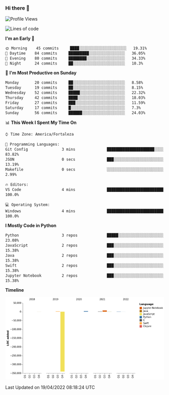 ### Hi there 👋

<!--
**samuelpsouza/samuelpsouza** is a ✨ _special_ ✨ repository because its `README.md` (this file) appears on your GitHub profile.

Here are some ideas to get you started:

- 🔭 I’m currently working on ...
- 🌱 I’m currently learning ...
- 👯 I’m looking to collaborate on ...
- 🤔 I’m looking for help with ...
- 💬 Ask me about ...
- 📫 How to reach me: ...
- 😄 Pronouns: ...
- ⚡ Fun fact: ...
-->

<!--START_SECTION:waka-->
![Profile Views](http://img.shields.io/badge/Profile%20Views-0-blue)

![Lines of code](https://img.shields.io/badge/From%20Hello%20World%20I%27ve%20Written--327%20Thousand%20lines%20of%20code-blue)

**I'm an Early 🐤** 

```text
🌞 Morning    45 commits     ████░░░░░░░░░░░░░░░░░░░░░   19.31% 
🌆 Daytime    84 commits     █████████░░░░░░░░░░░░░░░░   36.05% 
🌃 Evening    80 commits     ████████░░░░░░░░░░░░░░░░░   34.33% 
🌙 Night      24 commits     ██░░░░░░░░░░░░░░░░░░░░░░░   10.3%

```
📅 **I'm Most Productive on Sunday** 

```text
Monday       20 commits     ██░░░░░░░░░░░░░░░░░░░░░░░   8.58% 
Tuesday      19 commits     ██░░░░░░░░░░░░░░░░░░░░░░░   8.15% 
Wednesday    52 commits     █████░░░░░░░░░░░░░░░░░░░░   22.32% 
Thursday     42 commits     ████░░░░░░░░░░░░░░░░░░░░░   18.03% 
Friday       27 commits     ███░░░░░░░░░░░░░░░░░░░░░░   11.59% 
Saturday     17 commits     █░░░░░░░░░░░░░░░░░░░░░░░░   7.3% 
Sunday       56 commits     ██████░░░░░░░░░░░░░░░░░░░   24.03%

```


📊 **This Week I Spent My Time On** 

```text
⌚︎ Time Zone: America/Fortaleza

💬 Programming Languages: 
Git Config               3 mins              █████████████████████░░░░   83.82% 
JSON                     0 secs              ███░░░░░░░░░░░░░░░░░░░░░░   13.19% 
Makefile                 0 secs              ░░░░░░░░░░░░░░░░░░░░░░░░░   2.99%

🔥 Editors: 
VS Code                  4 mins              █████████████████████████   100.0%

💻 Operating System: 
Windows                  4 mins              █████████████████████████   100.0%

```

**I Mostly Code in Python** 

```text
Python                   3 repos             █████░░░░░░░░░░░░░░░░░░░░   23.08% 
JavaScript               2 repos             ███░░░░░░░░░░░░░░░░░░░░░░   15.38% 
Java                     2 repos             ███░░░░░░░░░░░░░░░░░░░░░░   15.38% 
Swift                    2 repos             ███░░░░░░░░░░░░░░░░░░░░░░   15.38% 
Jupyter Notebook         2 repos             ███░░░░░░░░░░░░░░░░░░░░░░   15.38%

```


**Timeline**

![Chart not found](https://raw.githubusercontent.com/samuelpsouza/samuelpsouza/main/charts/bar_graph.png) 


 Last Updated on 19/04/2022 08:18:24 UTC
<!--END_SECTION:waka-->